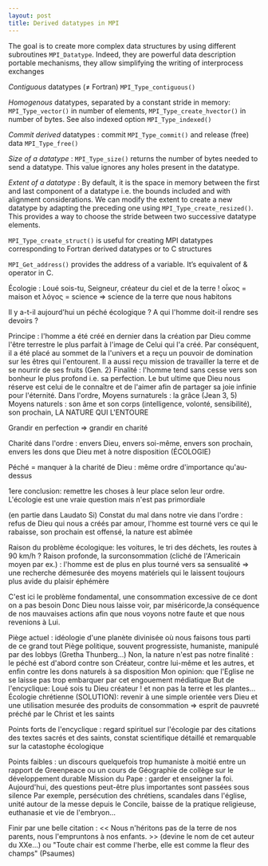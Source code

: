 ```yaml
---
layout: post
title: Derived datatypes in MPI
---
```


The goal is to create more complex data structures by using different subroutines `MPI_Datatype`. Indeed, they are powerful data description portable mechanisms, they allow simplifying the writing of interprocess exchanges

*Contiguous* datatypes ($\neq$ Fortran) `MPI_Type_contiguous()`

*Homogenous* datatypes, separated by a constant stride in memory: `MPI_Type_vector()` in number of elements, `MPI_Type_create_hvector()` in number of bytes. See also indexed option `MPI_Type_indexed()`

*Commit derived* datatypes : commit `MPI_Type_commit()` and release (free) data `MPI_Type_free()`

*Size of a datatype* : `MPI_Type_size()` returns the number of bytes needed to send a datatype. This value ignores any holes present in the datatype.

*Extent of a datatype* : By default, it is the space in memory between the first and last component of a datatype i.e. the bounds included and with alignment considerations. We can modify the extent to create a new datatype by adapting the preceding one using `MPI_Type_create_resized()`. This provides a way to choose the stride between two successive datatype elements.

`MPI_Type_create_struct()` is useful for creating MPI datatypes corresponding to
Fortran derived datatypes or to C structures

`MPI_Get_address()` provides the address of a variable. It’s equivalent of & operator in C.

Écologie : Loué sois-tu, Seigneur, créateur du ciel et de la terre !
οἶκος = maison et λόγος = science => science de la terre que nous habitons

Il y a-t-il aujourd'hui un péché écologique ? A qui l'homme doit-il rendre ses devoirs ?

Principe : l'homme a été créé en dernier dans la création par Dieu comme l'être terrestre le plus parfait à l'image de Celui qui l'a créé. Par conséquent, il a été placé au sommet de la l'univers et a reçu un pouvoir de domination sur les êtres qui l'entourent. Il a aussi reçu mission de travailler la terre et de se nourrir de ses fruits (Gen. 2)
Finalité : l'homme tend sans cesse vers son bonheur le plus profond i.e. sa perfection. Le but ultime que Dieu nous réserve est celui de le connaître et de l'aimer afin de partager sa joie infinie pour l'éternité.
Dans l'ordre,
Moyens surnaturels : la grâce (Jean 3, 5)
Moyens naturels : son âme et son corps (intelligence, volonté, sensibilité), son prochain, LA NATURE QUI L'ENTOURE

Grandir en perfection => grandir en charité

Charité dans l'ordre : envers Dieu, envers soi-même, envers son prochain, envers les dons que Dieu met à notre disposition (ÉCOLOGIE)

Péché = manquer à la charité de Dieu : même ordre d'importance qu'au-dessus

1ere conclusion: remettre les choses à leur place selon leur ordre. L'écologie est une vraie question mais n'est pas primordiale

(en partie dans Laudato Si) Constat du mal dans notre vie dans l'ordre : refus de Dieu qui nous a créés par amour, l'homme est tourné vers ce qui le rabaisse, son prochain est offensé, la nature est abîmée

Raison du problème écologique: les voitures, le tri des déchets, les routes à 90 km/h ? 
Raison profonde, la surconsommation (cliché de l'Americain moyen par ex.) : l'homme est de plus en plus tourné vers sa sensualité => une recherche démesurée des moyens matériels qui le laissent toujours plus avide du plaisir éphémère

C'est ici le problème fondamental, une consommation excessive de ce dont on a pas besoin
Donc Dieu nous laisse voir, par miséricorde,la conséquence de nos mauvaises actions afin que nous voyons notre faute et que nous revenions à Lui.

Piège actuel : idéologie d'une planète divinisée où nous faisons tous parti de ce grand tout
Piège politique, souvent progressiste, humaniste, manipulé par des lobbys (Gretha Thunberg...)
Non, la nature n'est pas notre finalité : le péché est d'abord contre son Créateur, contre lui-même et les autres, et enfin contre les dons naturels à sa disposition
Mon opinion: que l'Eglise ne se laisse pas trop embarquer par cet engouement médiatique
But de l'encyclique: Loué sois tu Dieu créateur ! et non pas la terre et les plantes...
Écologie chrétienne (SOLUTION): revenir à une simple orientée vers Dieu et une utilisation mesurée des produits de consommation => esprit de pauvreté préché par le Christ et les saints

Points forts de l'encyclique : regard spirituel sur l'écologie par des citations des textes sacrés et des saints, constat scientifique détaillé et remarquable sur la catastophe écologique

Points faibles : un discours quelquefois trop humaniste à moitié entre un rapport de Greenpeace ou un cours de Géographie de collège sur le développement durable
Mission du Pape : garder et enseigner la foi. Aujourd'hui, des questions peut-être plus importantes sont passées sous silence 
Par exemple, persécution des chrétiens, scandales dans l'église, unité autour de la messe depuis le Concile, baisse de la pratique religieuse, euthanasie et vie de l'embryon...

Finir par une belle citation : << Nous n'héritons pas de la terre de nos parents, nous l'empruntons à nos enfants. >> (devine le nom de cet auteur du XXe...)
ou "Toute chair est comme l'herbe, elle est comme la fleur des champs" (Psaumes)